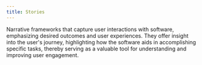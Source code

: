 ```yaml
---
title: Stories
---
```

Narrative frameworks that capture user interactions with software, emphasizing desired outcomes and user experiences. They offer insight into the user's journey, highlighting how the software aids in accomplishing specific tasks, thereby serving as a valuable tool for understanding and improving user engagement.